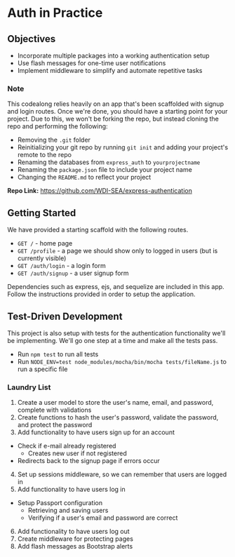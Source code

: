 # Auth in Practice

## Objectives

* Incorporate multiple packages into a working authentication setup
* Use flash messages for one-time user notifications
* Implement middleware to simplify and automate repetitive tasks

### Note

This codealong relies heavily on an app that's been scaffolded with signup and login routes. Once we're done, you should have a starting point for your project. Due to this, we won't be forking the repo, but instead cloning the repo and performing the following:

* Removing the `.git` folder
* Reinitializing your git repo by running `git init` and adding your project's remote to the repo
* Renaming the databases from `express_auth` to `yourprojectname`
* Renaming the `package.json` file to include your project name
* Changing the `README.md` to reflect your project

**Repo Link:** https://github.com/WDI-SEA/express-authentication

## Getting Started

We have provided a starting scaffold with the following routes.

* `GET /` - home page
* `GET /profile` - a page we should show only to logged in users (but is currently visible)
* `GET /auth/login` - a login form
* `GET /auth/signup` - a user signup form

Dependencies such as express, ejs, and sequelize are included in this app. Follow the instructions provided in order to setup the application.

## Test-Driven Development

This project is also setup with tests for the authentication functionality we'll be implementing. We'll go one step at a time and make all the tests pass.

* Run `npm test` to run all tests
* Run `NODE_ENV=test node_modules/mocha/bin/mocha tests/fileName.js` to run a specific file

### Laundry List

1. Create a user model to store the user's name, email, and password, complete with validations
2. Create functions to hash the user's password, validate the password, and protect the password
3. Add functionality to have users sign up for an account
  * Check if e-mail already registered
    * Creates new user if not registered
  * Redirects back to the signup page if errors occur
4. Set up sessions middleware, so we can remember that users are logged in
5. Add functionality to have users log in
  * Setup Passport configuration
    * Retrieving and saving users
    * Verifying if a user's email and password are correct
6. Add functionality to have users log out
7. Create middleware for protecting pages
8. Add flash messages as Bootstrap alerts
